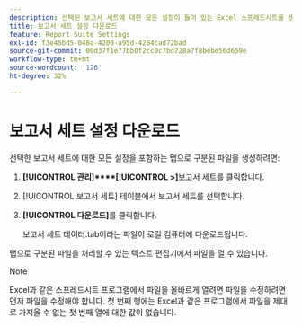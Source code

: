 ```yaml
---
description: 선택된 보고서 세트에 대한 모든 설정이 들어 있는 Excel 스프레드시트를 생성하는 방법을 설명하는 단계입니다.
title: 보고서 세트 설정 다운로드
feature: Report Suite Settings
exl-id: f3e45bd5-048a-4200-a95d-4284cad72bad
source-git-commit: 00d37f1e77bb0f2cc0c7bd728a7f8bebe56d659e
workflow-type: tm+mt
source-wordcount: '126'
ht-degree: 32%

---
```


# 보고서 세트 설정 다운로드

선택한 보고서 세트에 대한 모든 설정을 포함하는 탭으로 구분된 파일을 생성하려면:

1. **[!UICONTROL 관리]****[!UICONTROL >]**&#x200B;보고서 세트를 클릭합니다.

2. [!UICONTROL 보고서 세트] 테이블에서 보고서 세트를 선택합니다.

3. **[!UICONTROL 다운로드]**&#x200B;를 클릭합니다.

   보고서 세트 데이터.tab이라는 파일이 로컬 컴퓨터에 다운로드됩니다.

탭으로 구분된 파일을 처리할 수 있는 텍스트 편집기에서 파일을 열 수 있습니다.

>[!NOTE]
>
>   Excel과 같은 스프레드시트 프로그램에서 파일을 올바르게 열려면 파일을 수정하려면 먼저 파일을 수정해야 합니다. 첫 번째 행에는 Excel과 같은 프로그램에서 파일을 제대로 가져올 수 없는 첫 번째 열에 대한 값이 없습니다.
